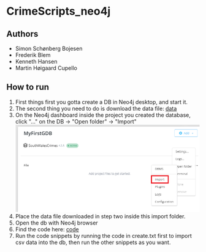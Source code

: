 ﻿# CrimeScripts_neo4j

## Authors 
- Simon Schønberg Bojesen<br>
- Frederik Blem<br>
- Kenneth Hansen<br>
- Martin Høigaard Cupello

## How to run
1. First things first you gotta create a DB in Neo4j desktop, and start it.
2. The second thing you need to do is download the data file:
[data](data/2021-02-south-wales-street.csv)
3. On the Neo4j dashboard inside the project you created the database, click "..." on the DB -> "Open folder" -> "Import"
<img src="images/import-placement2.png"><br>
4. Place the data file downloaded in step two inside this import folder.
5. Open the db with Neo4j browser
6. Find the code here:
[code](/scripts)
7. Run the code snippets by running the code in create.txt first to import csv data into the db, then run the other snippets as you want.
